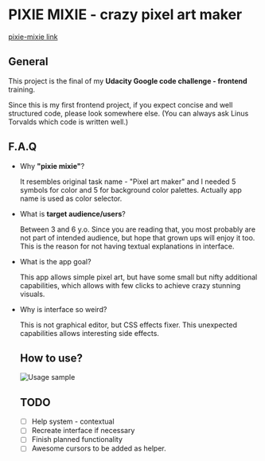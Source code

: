 # PIXIE MIXIE - crazy pixel art maker

[pixie-mixie link](https://vladimirov1.github.io/pixie-mixie/)

## General

This project is the final of my **Udacity Google code challenge - frontend** training.

Since this is my first frontend project, if you expect concise and well structured code, please look somewhere else. (You can always ask Linus Torvalds which code is written well.)

## F.A.Q

- Why **"pixie mixie"**?

  It resembles original task name - "Pixel art maker" and I needed 5 symbols for color and 5 for background color palettes. Actually app name is used as color selector.

- What is **target audience/users**?

  Between 3 and 6 y.o. Since you are reading that, you most probably are not part of intended audience, but hope that grown ups will enjoy it too. This is the reason for not having textual explanations in interface.

- What is the app goal?

  This app allows simple pixel art, but have some small but nifty additional capabilities, which allows with few clicks to achieve crazy stunning  visuals.

- Why is interface so weird?

  This is not graphical editor, but CSS effects fixer. This unexpected capabilities allows interesting side effects. 

  ## How to use?

  ![Usage sample](/UsageSample.gif)

  ## TODO

  - [ ] Help system - contextual
  - [ ] Recreate interface if necessary
  - [ ] Finish planned functionality
  - [ ] Awesome cursors to be added as helper.
  ​
